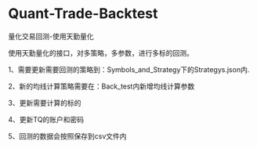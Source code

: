 # Quant-Trade-Backtest
量化交易回测-使用天勤量化  


使用天勤量化的接口，对多策略，多参数，进行多标的回测。  

1、需要更新需要回测的策略到：Symbols_and_Strategy下的Strategys.json内.  

2、新的均线计算策略需要在：Back_test内新增均线计算参数

3、更新需要计算的标的  

4、更新TQ的账户和密码

5、回测的数据会按照保存到csv文件内
